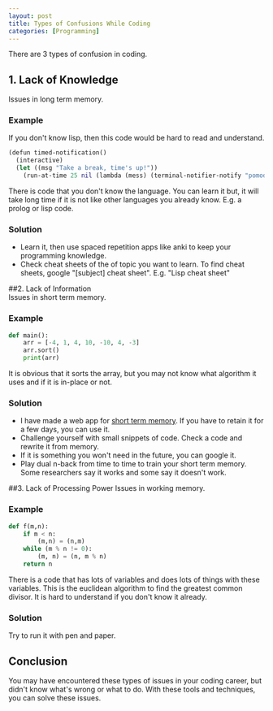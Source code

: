 ```yaml
---
layout: post
title: Types of Confusions While Coding
categories: [Programming]
---
```

There are 3 types of confusion in coding.

## 1. Lack of Knowledge  
Issues in long term memory. 
### Example
If you don't know lisp, then this code would be hard to read and understand.  
```clojure
(defun timed-notification()
  (interactive)
  (let ((msg "Take a break, time's up!"))
    (run-at-time 25 nil (lambda (mess) (terminal-notifier-notify "pomodoro" mess)) msg)))
``` 
There is code that you don't know the language. You can learn it but, it will take long time if it is not like other languages you already know. E.g. a prolog or lisp code.
### Solution
- Learn it, then use spaced repetition apps like anki to keep your programming knowledge.
- Check cheat sheets of the of topic you want to learn. To find cheat sheets, google "[subject] cheat sheet". E.g. "Lisp cheat sheet"

##2. Lack of Information  
Issues in short term memory.  
### Example
```python
def main():
    arr = [-4, 1, 4, 10, -10, 4, -3]
    arr.sort()
    print(arr)
```
It is obvious that it sorts the array, but you may not know what algorithm it uses and if it is in-place or not.  
### Solution
- I have made a web app for [short term memory](https://github.com/mertserezli/ShortTermMemorization). If you have to retain it for a few days, you can use it.
- Challenge yourself with small snippets of code. Check a code and rewrite it from memory.  
- If it is something you won't need in the future, you can google it.
- Play dual n-back from time to time to train your short term memory. Some researchers say it works and some say it doesn't work.  

##3. Lack of Processing Power
Issues in working memory. 
### Example
```python
def f(m,n):
    if m < n:
        (m,n) = (n,m)
    while (m % n != 0):
        (m, n) = (n, m % n)
    return n
```
There is a code that has lots of variables and does lots of things with these variables. 
This is the euclidean algorithm to find the greatest common divisor. It is hard to understand if you don't know it already.   
### Solution
Try to run it with pen and paper. 

## Conclusion
You may have encountered these types of issues in your coding career, but didn't know what's wrong or what to do. With these tools and techniques, you can solve these issues.
